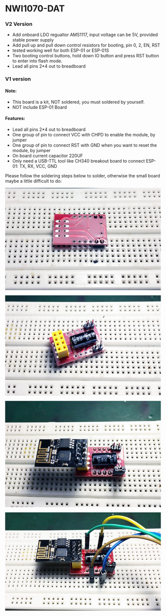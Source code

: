 

# NWI1070-DAT 

### V2 Version

- Add onboard LDO regualtor AMS1117, input voltage can be 5V, provided stable power supply 
- Add pull up and pull down control resistors for booting, pin 0, 2, EN, RST
- tested working well for both ESP-01 or ESP-01S
- Two booting control buttons, hold down IO button and press RST button to enter into flash mode.
- Lead all pins 2*4 out to breadboard




### V1 version 

#### Note:
- This board is a kit, NOT soldered, you must soldered by yourself.
- NOT include ESP-01 Board


#### Features:

- Lead all pins 2*4 out to breadboard
- One group of pin to connect VCC with CHPD to enable the module, by jumper
- One group of pin to connect RST with GND when you want to reset the module, by jumper
- On board current capacitor 220UF
- Only need a USB-TTL tool like CH340 breakout board to connect ESP-01: TX, RX, VCC, GND


Please follow the soldering steps below to solder, otherwise the small board maybe a little difficult to do:


![](50-36-15-18-04-2023.png)

![](06-37-15-18-04-2023.png)

![](19-37-15-18-04-2023.png)

![](27-37-15-18-04-2023.png)